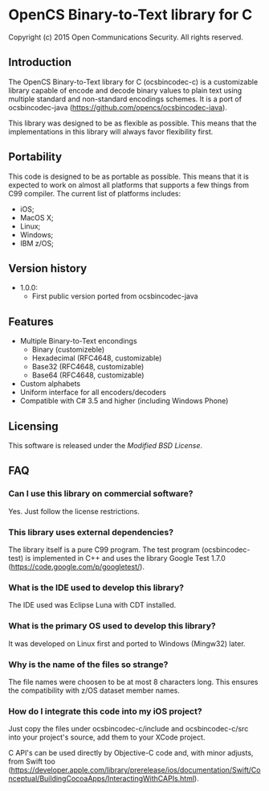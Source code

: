 # OpenCS Binary-to-Text library for C
Copyright (c) 2015 Open Communications Security. All rights reserved.

## Introduction

The OpenCS Binary-to-Text library for C (ocsbincodec-c) is a customizable
library capable of encode and decode binary values to plain text using multiple
standard and non-standard encodings schemes. It is a port of ocsbincodec-java (https://github.com/opencs/ocsbincodec-java).

This library was designed to be as flexible as possible. This means that the
implementations in this library will always favor flexibility first.

## Portability

This code is designed to be as portable as possible. This means that it is 
expected to work on almost all platforms that supports a few things from
C99 compiler. The current list of platforms includes:

* iOS;
* MacOS X;
* Linux;
* Windows;
* IBM z/OS;

## Version history

* 1.0.0:
  * First public version ported from ocsbincodec-java

## Features

* Multiple Binary-to-Text encondings
  * Binary (customizeble)
  * Hexadecimal (RFC4648, customizable)
  * Base32 (RFC4648, customizable)
  * Base64 (RFC4648, customizable)
* Custom alphabets
* Uniform interface for all encoders/decoders
* Compatible with C# 3.5 and higher (including Windows Phone)

## Licensing

This software is released under the *Modified BSD License*.

## FAQ

### Can I use this library on commercial software?

Yes. Just follow the license restrictions.

### This library uses external dependencies?

The library itself is a pure C99 program. The test program (ocsbincodec-test) is implemented in C++ and uses the library Google Test 1.7.0 (https://code.google.com/p/googletest/).

### What is the IDE used to develop this library?

The IDE used was Eclipse Luna with CDT installed.

### What is the primary OS used to develop this library?

It was developed on Linux first and ported to Windows (Mingw32) later.

### Why is the name of the files so strange?

The file names were choosen to be at most 8 characters long. This ensures the compatibility with z/OS dataset member names.

### How do I integrate this code into my iOS project?

Just copy the files under ocsbincodec-c/include and ocsbincodec-c/src into your project's source, add them to your XCode project.

C API's can be used directly by Objective-C code and, with minor adjusts, from Swift too (https://developer.apple.com/library/prerelease/ios/documentation/Swift/Conceptual/BuildingCocoaApps/InteractingWithCAPIs.html).

